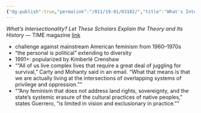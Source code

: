 ```yaml
---
{"dg-publish":true,"permalink":"/011/19-01/03102/","title":"What's Intersectionality?","tags":["SJS310"]}
---
```


*What’s Intersectionality? Let These Scholars Explain the Theory and Its History* — TIME magazine [link](https://time.com/5560575/intersectionality-theory/)

- challenge against mainstream American feminism from 1960–1970s
- “the personal is political” extending to diversity
- 1991+: popularized by Kimberlé Crenshaw
- ““All of us live complex lives that require a great deal of juggling for survival,” Carty and Mohanty said in an email. “What that means is that we are actually living at the intersections of overlapping systems of privilege and oppression.””
- ““Any feminism that does not address land rights, sovereignty, and the state’s systemic erasure of the cultural practices of native peoples,” states Guerrero, “is limited in vision and exclusionary in practice.””